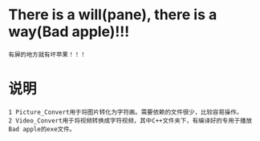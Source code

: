# There is a will(pane), there is a way(Bad apple)!!!
	有屏的地方就有坏苹果！！！
# 说明
	1 Picture_Convert用于将图片转化为字符画。需要依赖的文件很少，比较容易操作。
	2 Video_Convert用于将视频转换成字符视频，其中C++文件夹下，有编译好的专用于播放Bad apple的exe文件。
